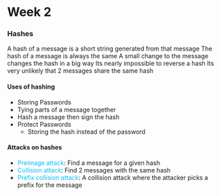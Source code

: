 # Week 2

### Hashes
A hash of a message is a short string generated from that message
The hash of a message is always the same
A small change to the message changes the hash in a big way
Its nearly impossible to reverse a hash
Its very unlikely that 2 messages share the same hash

#### Uses of hashing
- Storing Passwords
- Tying parts of a message together
- Hash a message then sign the hash
- Protect Passwords
	- Storing the hash instead of the password

#### Attacks on hashes
- <span style="color:#00bfff">Preimage attack</span>: Find a message for a given hash
- <span style="color:#00bfff">Collision attack</span>: Find 2 messages with the same hash
- <span style="color:#00bfff">Prefix collision attack</span>: A collision attack where the attacker picks a prefix for the message
